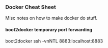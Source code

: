 ### Docker Cheat Sheet

Misc notes on how to make docker do stuff.

#### boot2docker temporary port forwarding

boot2docker ssh -vnNTL 8883:localhost:8883

